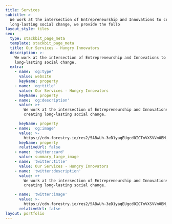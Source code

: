 ```yaml
---
title: Services
subtitle: >-
  We work at the intersection of Entrepreneurship and Innovations to creating
  long-lasting social change, we provide the follo
layout_style: tiles
seo:
  type: stackbit_page_meta
  template: stackbit_page_meta
  title: Our Services - Hungry Innovators
  description: >-
    We work at the intersection of Entrepreneurship and Innovations to creating
    long-lasting social change.
  extra:
    - name: 'og:type'
      value: website
      keyName: property
    - name: 'og:title'
      value: Our Services - Hungry Innovators
      keyName: property
    - name: 'og:description'
      value: >+
        We work at the intersection of Entrepreneurship and Innovations to
        creating long-lasting social change.

      keyName: property
    - name: 'og:image'
      value: >-
        https://cdn.forestry.io/res2/5ABwUh-3eD1yaqEUgcd0ICTnVXSVVm0BM_vwcSBZ1LI/fit/512/512/sm/0/aHR0cHM6Ly9hcHAu/Zm9yZXN0cnkuaW8v/cmFpbHMvYWN0aXZl/X3N0b3JhZ2UvYmxv/YnMvZXlKZmNtRnBi/SE1pT25zaWJXVnpj/MkZuWlNJNklrSkJh/SEJDU25Nek1WRXdQ/U0lzSW1WNGNDSTZi/blZzYkN3aWNIVnlJ/am9pWW14dllsOXBa/Q0o5ZlE9PS0tMjlh/NGExNmM0YjYzYzJm/N2FmYjM3MzYyODQx/ZDJkMGQwMjY0ZTcy/OC9odW5ncnlfaW5u/b3ZhdG9yc19jb3Zl/ci5qcGc
      keyName: property
      relativeUrl: false
    - name: 'twitter:card'
      value: summary_large_image
    - name: 'twitter:title'
      value: Our Services - Hungry Innovators
    - name: 'twitter:description'
      value: >+
        We work at the intersection of Entrepreneurship and Innovations to
        creating long-lasting social change.

    - name: 'twitter:image'
      value: >-
        https://cdn.forestry.io/res2/5ABwUh-3eD1yaqEUgcd0ICTnVXSVVm0BM_vwcSBZ1LI/fit/512/512/sm/0/aHR0cHM6Ly9hcHAu/Zm9yZXN0cnkuaW8v/cmFpbHMvYWN0aXZl/X3N0b3JhZ2UvYmxv/YnMvZXlKZmNtRnBi/SE1pT25zaWJXVnpj/MkZuWlNJNklrSkJh/SEJDU25Nek1WRXdQ/U0lzSW1WNGNDSTZi/blZzYkN3aWNIVnlJ/am9pWW14dllsOXBa/Q0o5ZlE9PS0tMjlh/NGExNmM0YjYzYzJm/N2FmYjM3MzYyODQx/ZDJkMGQwMjY0ZTcy/OC9odW5ncnlfaW5u/b3ZhdG9yc19jb3Zl/ci5qcGc
      relativeUrl: false
layout: portfolio
---
```

